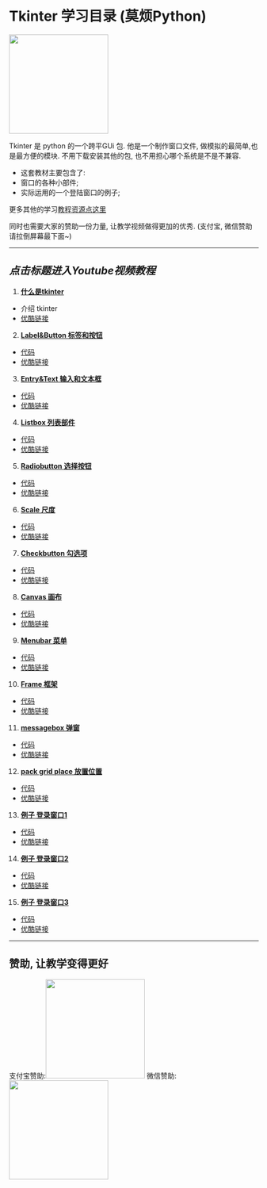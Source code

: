 # Tkinter 学习目录 (莫烦Python)
<img src='https://github.com/MorvanZhou/tutorials/blob/gh-pages/tkinterTUT/cover%20page.jpg?raw=true' height=200>

Tkinter 是 python 的一个跨平GUi 包. 他是一个制作窗口文件, 做模拟的最简单,也是最方便的模块. 不用下载安装其他的包, 也不用担心哪个系统是不是不兼容.

* 这套教材主要包含了:
 * 窗口的各种小部件;
 * 实际运用的一个登陆窗口的例子;

更多其他的学习[教程资源点这里](http://morvanzhou.github.io/tutorials/)

同时也需要大家的赞助一份力量, 让教学视频做得更加的优秀. (支付宝, 微信赞助请拉倒屏幕最下面~)

---
## *点击标题进入Youtube视频教程*

1. [**什么是tkinter**](https://www.youtube.com/watch?v=eXOQwzHsyqU&list=PLXO45tsB95cJU56K4EtkG0YNGBZCuDwAH&index=1)
  * 介绍 tkinter
  * [优酷链接](http://v.youku.com/v_show/id_XMTYwNTc0NDczNg==.html?f=27433146&o=1)


2. [**Label&Button 标签和按钮**](https://www.youtube.com/watch?v=vMAK1oJAtkQ&list=PLXO45tsB95cJU56K4EtkG0YNGBZCuDwAH&index=2)
  * [代码](https://github.com/MorvanZhou/tutorials/blob/master/tkinterTUT/tk2_label_button.py)
  * [优酷链接](http://v.youku.com/v_show/id_XMTYwNTc3OTE3Mg==.html?f=27433146&o=1)


3. [**Entry&Text 输入和文本框**](https://www.youtube.com/watch?v=lVcM_V3KqOE&list=PLXO45tsB95cJU56K4EtkG0YNGBZCuDwAH&index=3)
  * [代码](https://github.com/MorvanZhou/tutorials/blob/master/tkinterTUT/tk3_entry_text.py)
  * [优酷链接](http://v.youku.com/v_show/id_XMTYwNzAwNTY0NA==.html?f=27433146&o=1)


4. [**Listbox 列表部件**](https://www.youtube.com/watch?v=mS2kTW-4TLo&list=PLXO45tsB95cJU56K4EtkG0YNGBZCuDwAH&index=4)
  * [代码](https://github.com/MorvanZhou/tutorials/blob/master/tkinterTUT/tk4_listbox.py)
  * [优酷链接](http://v.youku.com/v_show/id_XMTYwNzAyODE5Mg==.html?f=27433146&o=1)



5. [**Radiobutton 选择按钮**](https://www.youtube.com/watch?v=nun-fQIJsZE&list=PLXO45tsB95cJU56K4EtkG0YNGBZCuDwAH&index=5)
  * [代码](https://github.com/MorvanZhou/tutorials/blob/master/tkinterTUT/tk5_radiobutton.py)
  * [优酷链接](http://v.youku.com/v_show/id_XMTYwODA4MDIyMA==.html?f=27433146&o=1)


6. [**Scale 尺度**](https://www.youtube.com/watch?v=rRZdcHKZQw8&list=PLXO45tsB95cJU56K4EtkG0YNGBZCuDwAH&index=6)
  * [代码](https://github.com/MorvanZhou/tutorials/blob/master/tkinterTUT/tk6_scale.py)
  * [优酷链接](http://v.youku.com/v_show/id_XMTYwODE0Njg2MA==.html?f=27433146&o=1)


7. [**Checkbutton 勾选项**](https://www.youtube.com/watch?v=WJHHDXSES-0&list=PLXO45tsB95cJU56K4EtkG0YNGBZCuDwAH&index=7)
  * [代码](https://github.com/MorvanZhou/tutorials/blob/master/tkinterTUT/tk7_checkbutton.py)
  * [优酷链接](http://v.youku.com/v_show/id_XMTYwODE4NDc0NA==.html?f=27433146&o=1)


8. [**Canvas 画布**](https://www.youtube.com/watch?v=TgcyOBZDgw8&list=PLXO45tsB95cJU56K4EtkG0YNGBZCuDwAH&index=8)
  * [代码](https://github.com/MorvanZhou/tutorials/blob/master/tkinterTUT/tk8_canvas.py)
  * [优酷链接](http://v.youku.com/v_show/id_XMTYwODY4ODMwNA==.html?f=27433146&o=1)


9. [**Menubar 菜单**](https://www.youtube.com/watch?v=SaPE553NlrQ&list=PLXO45tsB95cJU56K4EtkG0YNGBZCuDwAH&index=9)
  * [代码](https://github.com/MorvanZhou/tutorials/blob/master/tkinterTUT/tk9_menubar.py)
  * [优酷链接](http://v.youku.com/v_show/id_XMTYwODc0NDEwMA==.html?f=27433146&o=1)


10. [**Frame 框架**](https://www.youtube.com/watch?v=WoHYMSlRdrU&list=PLXO45tsB95cJU56K4EtkG0YNGBZCuDwAH&index=10)
  * [代码](https://github.com/MorvanZhou/tutorials/blob/master/tkinterTUT/tk10_frame.py)
  * [优酷链接](http://v.youku.com/v_show/id_XMTYxMDUyMDEyNA==.html?f=27433146&o=1)


11. [**messagebox 弹窗**](https://www.youtube.com/watch?v=Hj5sTDW-xqg&list=PLXO45tsB95cJU56K4EtkG0YNGBZCuDwAH&index=11)
  * [代码](https://github.com/MorvanZhou/tutorials/blob/master/tkinterTUT/tk11_msgbox.py)
  * [优酷链接](http://v.youku.com/v_show/id_XMTYxMDU1NTAyOA==.html?f=27433146&o=1)


12. [**pack grid place 放置位置**](https://www.youtube.com/watch?v=gb6cVVg9viM&list=PLXO45tsB95cJU56K4EtkG0YNGBZCuDwAH&index=12)
  * [代码](https://github.com/MorvanZhou/tutorials/blob/master/tkinterTUT/tk12_position.py)
  * [优酷链接](http://v.youku.com/v_show/id_XMTYxMDU5MzI2MA==.html?f=27433146&o=1)


13. [**例子 登录窗口1**](https://www.youtube.com/watch?v=3yVR0H5lhso&list=PLXO45tsB95cJU56K4EtkG0YNGBZCuDwAH&index=13)
  * [代码](https://github.com/MorvanZhou/tutorials/tree/master/tkinterTUT/tk13_login_example)
  * [优酷链接](http://v.youku.com/v_show/id_XMTYxMTEyNDIyNA==.html?f=27433146&o=1)


14. [**例子 登录窗口2**](https://www.youtube.com/watch?v=E9REgHVes6c&list=PLXO45tsB95cJU56K4EtkG0YNGBZCuDwAH&index=14)
  * [代码](https://github.com/MorvanZhou/tutorials/tree/master/tkinterTUT/tk14_login_example)
  * [优酷链接](http://v.youku.com/v_show/id_XMTYxMTE0NjM1Mg==.html?f=27433146&o=1)


15. [**例子 登录窗口3**](https://www.youtube.com/watch?v=0mwWNHfSu0Y&list=PLXO45tsB95cJU56K4EtkG0YNGBZCuDwAH&index=15)
  * [代码](https://github.com/MorvanZhou/tutorials/tree/master/tkinterTUT/tk15_login_example)
  * [优酷链接](http://v.youku.com/v_show/id_XMTYxMTIxNzY2NA==.html?f=27433146&o=1)


---

## 赞助, 让教学变得更好
支付宝赞助:<img src='https://github.com/MorvanZhou/tutorials/blob/gh-pages/Donation/zhifubao.jpeg?raw=true' height='200'>    微信赞助:<img src='https://github.com/MorvanZhou/tutorials/blob/gh-pages/Donation/WechatIMG1.png?raw=true' height='200'>